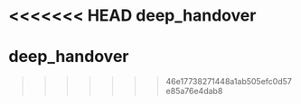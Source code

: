 <<<<<<< HEAD
deep_handover
=======
# deep_handover
>>>>>>> 46e17738271448a1ab505efc0d57e85a76e4dab8
